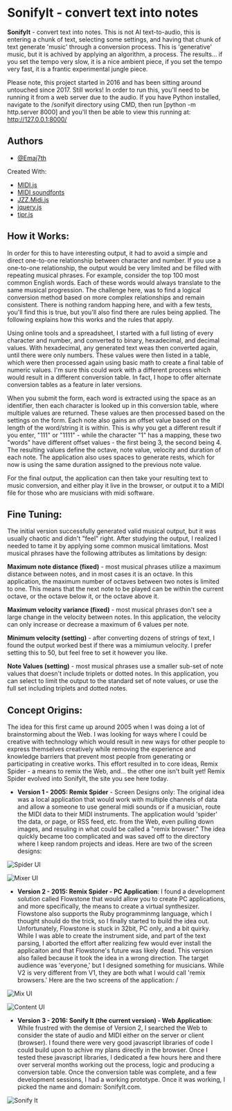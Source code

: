 
# SonifyIt - convert text into notes

**SonifyIt** - convert text into notes. This is not AI text-to-audio, this is entering a chunk of text, selecting some settings, and having that chunk of text generate 'music' through a conversion process. This is 'generative' music, but it is achived by applying an algorithm, a process. The results... if you set the tempo very slow, it is a nice ambient piece, if you set the tempo very fast, it is a frantic experimental jungle piece.

Please note, this project started in 2016 and has been sitting around untouched since 2017. Still works! In order to run this, you'll need to be running it from a web server due to the audio. If you have Python installed, navigate to the /sonifyit directory using CMD, then run [python -m http.server 8000] and you'll then be able to view this running at: http://127.0.0.1:8000/

## Authors

- [@Emaj7th](https://www.github.com/Emaj7th)


Created With:
- [MIDI.js](https://github.com/mudcube/MIDI.js)
- [MIDI soundfonts](https://github.com/gleitz/midi-js-soundfonts)
- [JZZ.Midi.js](https://github.com/jazz-soft/JZZ)
- [jquery.js](http://jquery.com/)
- [tipr.js](http://www.tipue.com/tipr/)


## How it Works:

In order for this to have interesting output, it had to avoid a simple and direct one-to-one relationship between character and number. If you use a one-to-one relationship, the output would be very limited and be filled with repeating musical phrases. For example, consider the top 100 most common English words. Each of these words would always translate to the same musical progression. The challenge here, was to find a logical conversion method based on more complex relationships and remain consistent. There is nothing random happing here, and with a few tests, you'll find this is true, but you'll also find there are rules being applied. The following explains how this works and the rules that apply.

Using online tools and a spreadsheet, I started with a full listing of every character and number, and converted to binary, hexadecimal, and decimal values. With hexadecimal, any generated text weas then converted again, until there were only numbers. These values were then listed in a table, which were then processed again using basic math to create a final table of numeric values. I'm sure this could work with a different process which would result in a different conversion table. In fact, I hope to offer alternate conversion tables as a feature in later versions.

When you submit the form, each word is extracted using the space as an identifier, then each character is looked up in this conversion table, where multiple values are returned. These values are then processed based on the settings on the form. Each note also gains an offset value based on the length of the word/string it is within. This is why you get a different result if you enter, "111" or "1111" - while the character "1" has a mapping, these two "words" have different offset values - the first being 3, the second being 4. The resulting values define the octave, note value, velocity and duration of each note. The application also uses spaces to generate rests, which for now is using the same duration assigned to the previous note value.

For the final output, the application can then take your resulting text to music conversion, and either play it live in the browser, or output it to a MIDI file for those who are musicians with midi software.

## Fine Tuning:

The initial version successfully generated valid musical output, but it was usually chaotic and didn't "feel" right. After studying the output, I realized I needed to tame it by applying some common musical limitations. Most musical phrases have the following attributes as limitations by design:

**Maximum note distance (fixed)** - most musical phrases utilize a maximum distance between notes, and in most cases it is an octave. In this application, the maximum number of octaves between two notes is limited to one. This means that the next note to be played can be within the current octave, or the octave below it, or the octave above it.

**Maximum velocity variance (fixed)** - most musical phrases don't see a large change in the velocity between notes. In this application, the velocity can only increase or decrease a maximum of 6 values per note.

**Minimum velocity (setting)** - after converting dozens of strings of text, I found the output worked best if there was a mimiumun velocity. I prefer setting this to 50, but feel free to set it however you like.

**Note Values (setting)** - most musical phrases use a smaller sub-set of note values that doesn't include triplets or dotted notes. In this application, you can select to limit the output to the standard set of note values, or use the full set including triplets and dotted notes.

## Concept Origins:

The idea for this first came up around 2005 when I was doing a lot of brainstorming about the Web. I was looking for ways where I could be creative with technology which would result in new ways for other people to express themselves creatively while removing the experience and knowledge barriers that prevent most people from generating or participating in creative works. This effort resulted in to core ideas, Remix Spider - a means to remix the Web, and... the other one isn't built yet! Remix Spider evolved into SonifyIt, the site you see here today.

- **Version 1 - 2005: Remix Spider** - Screen Designs only: The original idea was a local application that would work with multiple channels of data and allow a someone to use general midi sounds or if a musician, route the MIDI data to their MIDI instruments. The application would 'spider' the data, or page, or RSS feed, etc. from the Web, even pulling down images, and resuling in what could be called a "remix browser." The idea quickly became too complicated and was saved off to the directory where I keep random projects and ideas. Here are two of the screen designs:

![Spider UI](img/Remix_Spider_V1_SpiderUI.png)

![Mixer UI](img/Remix_Spider_V1_Mixer.png)

- **Version 2 - 2015: Remix Spider - PC Application**: I found a development solution called Flowstone that would allow you to create PC applications, and more specifically, the means to create a virtual synthesizer. Flowstone also supports the Ruby programminmg language, which I thought should do the trick, so I finally started to build the idea out. Unfortunately, Flowstone is stuck in 32bit, PC only, and a bit quirky. While I was able to create the instrument side, and part of the text parsing, I aborted the effort after realizing few would ever install the applicaiton and that Flowstone's future was likely dead. This version also failed because it took the idea in a wrong direction. The target audience was 'everyone,' but I designed something for musicians. While V2 is very different from V1, they are both what I would call 'remix browsers.' Here are the two screens of the application:  / 

![Mix UI](img/Remix_Spider_V2_Mix.png)

![Content UI](img\Remix_Spider_V2_Content.png)

- **Version 3 - 2016: Sonify It (the current version) - Web Application**: While frustred with the demise of Version 2, I searched the Web to consider the state of audio and MIDI either on the server or client (browser). I found there were very good javascript libraries of code I could build upon to achive my plans directly in the browser. Once I tested these javascript libraries, I dedicated a few hours here and there over serveral months working out the process, logic and producing a conversion table. Once the conversion table was complete, and a few development sessions, I had a working prototype. Once it was working, I picked the name and domain: SonifyIt.com.

![Sonify It](img\SonifyIt_V3.png)
